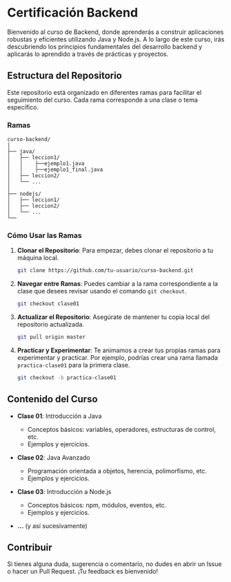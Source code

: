 # Certificación Backend

Bienvenido al curso de Backend, donde aprenderás a construir aplicaciones robustas y eficientes utilizando Java y Node.js. A lo largo de este curso, irás descubriendo los principios fundamentales del desarrollo backend y aplicarás lo aprendido a través de prácticas y proyectos.

## Estructura del Repositorio

Este repositorio está organizado en diferentes ramas para facilitar el seguimiento del curso. Cada rama corresponde a una clase o tema específico.

### Ramas
```
curso-backend/
│
├── java/
│   ├── leccion1/
│   │    ├──ejemplo1.java
│   │    ├──ejemplo1_final.java
│   ├── leccion2/
│   └── ...
│
├── nodejs/
│   ├── leccion1/
│   ├── leccion2/
│   └── ...
└── 
```
### Cómo Usar las Ramas

1. **Clonar el Repositorio**: Para empezar, debes clonar el repositorio a tu máquina local.
   ```sh
   git clone https://github.com/tu-usuario/curso-backend.git
   ```

2. **Navegar entre Ramas**: Puedes cambiar a la rama correspondiente a la clase que desees revisar usando el comando `git checkout`.
   ```sh
   git checkout clase01
   ```

3. **Actualizar el Repositorio**: Asegúrate de mantener tu copia local del repositorio actualizada.
   ```sh
   git pull origin master
   ```

4. **Practicar y Experimentar**: Te animamos a crear tus propias ramas para experimentar y practicar. Por ejemplo, podrías crear una rama llamada `practica-clase01` para la primera clase.
   ```sh
   git checkout -b practica-clase01
   ```

## Contenido del Curso

- **Clase 01**: Introducción a Java
  - Conceptos básicos: variables, operadores, estructuras de control, etc.
  - Ejemplos y ejercicios.

- **Clase 02**: Java Avanzado
  - Programación orientada a objetos, herencia, polimorfismo, etc.
  - Ejemplos y ejercicios.

- **Clase 03**: Introducción a Node.js
  - Conceptos básicos: npm, módulos, eventos, etc.
  - Ejemplos y ejercicios.

- **...** (y así sucesivamente)

## Contribuir

Si tienes alguna duda, sugerencia o comentario, no dudes en abrir un Issue o hacer un Pull Request. ¡Tu feedback es bienvenido!
